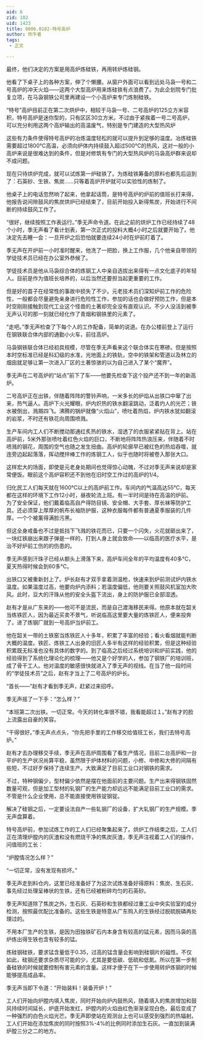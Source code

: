 ```yaml
---
aid: 6
zid: 102
uid: 1423
title: 0006.0102-特号高炉
author: 吹牛者
tags: 
 - 正文

---
```




  最终，他们决定的方案是用高炉炼硅铁，再用转炉炼硅钢。

  他看了下桌子上的各种方案，伸了个懒腰。从窗户外面可以看到远处马袅一号和二号高炉的冲天火焰——这两个大型高炉用来炼硅铁有点浪费了。为此企划院专门批复立项，在马袅钢铁公司里再建设一个小高炉来专门炼制硅铁。

  “特号”高炉目前正在第二次烘炉中，相较于马袅一号、二号高炉的125立方米容积，特号高炉是迷你型的，只有区区30立方米。不过由于紧挨着一号二号高炉，可以充分利用这两个高炉输出的高温废气，特别是专门建造的大型热风炉

  这些有力条件使得特号高炉的冶炼温度轻松的就可以提升到足够的温度。冶炼硅铁需要超过1800℃高温，必须向炉体内持续鼓入超过500℃的热风，这对一般的小高炉来说是很难达到的条件，但是对修筑有专门的大型热风炉的马袅高炉群来说却不成问题。

  现在只待烘炉完成，就可以试炼第一炉硅铁了。为炼硅铁筹备的原料也都先后运到了：石英砂、生铁、焦炭……只等着高炉开炉就可以实验性的炼制了。

  他桌子上的电话忽然响了起来，他拿起话筒，是特号高炉的炉前的值班长打来得，他报告说间隙鼓风的焦炭烘炉已经结束了，目前开始投入新得焦炭，开始进行不间断的持续鼓风工作了。

  “很好，继续按照工作表运行。”季无声命令道。在此之前的烘炉工作已经持续了48个小时，季无声看了看计划表，第一次正式的投料大概4小时之后就要开始了。他决定先去睡一会：一旦开炉之后恐怕就要连续24小时在炉前盯着了。

  季无声在开炉前一小时准时醒来，他洗了一把脸，换上工作服，几个他亲自带领的学徒技术员已经在办公室外恭候了。

  学徒技术员是他从马袅综合体的炼钢工人中亲自选拔出来得有一点文化底子的年轻人。目前是作为值班长培养的，以后当然还要担当起更重要的工作。

  但是好的苗子在经常性的事故中损失了不少。元老技术员们深知炉前工作的危险性，一般都会尽量避免亲身进行危险性工作，参加的话也会做好预防工作，但是本时空刚刚接触到现代工业这个怪兽的土著却完全没有直观认识。不少人没活到被季无声认可的那一刻就已经化作了青烟和钢铁里的元素了。

  “走吧。”季无声检查了下每个人的工作配备，简单的说道。在办公楼前登上了运行在钢铁联合体内部的通勤小火车，前往高炉。

  马袅钢铁联合体已经初具规模，尽管在季无声看来这个联合体实在寒碜。但是按照本时空标准已经是科幻级的水准，光地面上的铁轨，空中的铁架和管道以及林立的烟囱就足够让第一次进入厂区的土著惊骇的以为自己进入了某个“魔界”。

  季无声在二号高炉的“站点”前下了车——他要先检查下这个投产还不到一年的新高炉。

  二号高炉正在出铁，伴随着阵阵的警铃声响，一米多长的炉焰从出铁口中窜了出来，热气逼人。高炉下火光耀眼，炉内炽热的铁水翻滚跳动，泛着灼人的光芒；铁水被倒出，溅屑四飞。沸腾的锅炉就像“火焰山”，喷吐着热焰，炉内铁水犹如翻滚的岩浆，不时还有铁花向周围喷溅。

  生产车间内工人们不断搅动那通红炙热的铁水，湿透了的衣服紧紧贴在背上。站在高炉前，5米外那张喷吐着红色火焰的巨口，不断地将阵阵热浪压来，伴随着不时喷溅的钢花，周围的空气也随之发生扭曲。高炉的轮廓早已被红色的热焰吞噬，就连旁边起起落落，挥动搅拌棒工作的炼钢工人，似乎也随时将被卷入那张大口。

  这样宏大的场面，即使是元老身处期间也觉得惊心动魄，不过对季无声来说却是家常便饭。眼前这个高炉容积还不到他在旧时空工作过的高炉的1/4。

  归化民工人们每天就在1600℃以上的高炉前工作。车间内的气温高达55℃，每天都在这样的环境下工作12小时，昼夜轮流上班。有一半时间是待在高温的炉前。为了安全保证，他们戴着临高自产得防目镜、安全帽、大手套、厚长袜等防护工具。还必须穿上厚厚的帆布长袖防护服，这种衣服每件都有普通夏季服装的几件厚。一个个被薰得满脸污黑。

  但这全身戒备也不过是抵挡下飞溅的铁花而已，只要一个闪失，火花就砸出来了，一块红铁崩出来跟子弹是一样的，打到人身上就会致命——以临高的医疗水平，是治不好炉前工伤的的伤患的。

  季无声感到汗珠子已经从额头上滑落下来，高炉车间全年的平均温度有40多℃，夏天热得时候会到60多℃。

  出铁口又被重新封上了。炉长赵有才双手拿着测温枪，快速来到炉前测试炉内铁水温度。如果温度过高，他要向炉内添料；若温度偏低，他则要关照鼓风机室加大吹风。此时，豆大的汗珠从他的安全头盔下流出，身上的防护服已全部湿透。

  赵有才是从广东来的——他可不是流民，而是自己渡海移民来得。他原本就在韶关当练铁匠人，因为最近买卖不景气，听说临高这里要大量的炼铁匠人，便来投奔了。进了炼钢厂就到一号高炉当炉前工。

  他在韶关一带的土铁窑当炼铁匠人十多年，积累了丰富的经验；看火看烟就能判断大概的温度。铁匠、炼铁工人出身的旧匠人多半有这样的经验积累，但是这种经验积累既无标准也没有具体的数字的。到了临高之后经过系统培训和炉前实践，他的经验得到了系统化理论化的梳理——他又是个好学的人，参加了钢铁厂的培训班，成了骨干工人。他对温度的敏感很快就进入了季无声的视线。在当了他一段时间的“学徒技术员”之后，赵有才当上了二号高炉的炉长。

  “首长——”赵有才看到季无声，赶紧过来招呼。

  季无声摇了一下手：“怎么样？”

  “本班第二次出铁。一切正常。今天的转化率很不错，我看能超过１。”赵有才的脸上流露出自豪的笑容。

  “干得很好。”季无声点点头，“你先把手里的工作移交给值班工长，我们去特号高炉。”

  赵有才去办理移交手续，季无声在高炉周围看了看生产情况，目前二台高炉和一台平炉的生产状况尚算平稳，虽然限于炉体材料的问题，小修、中修和大修的间隔有些短，不过好歹保持了连续生产。大致满足了目前工业口对钢铁的需求。

  不过，特种钢偏少，型材偏少依然是摆在他面前的主要问题。生产出来得钢铁固然数量可观，但是加工型材的轧钢厂的生产能力却远远不能满足目前工业口的需求。不管是什么企业使用，总不能直接使用铁锭钢锭。

  解决了硅钢之后，一定要设法自产一些轧钢厂的设备，扩大轧钢厂的生产规模。季无声盘算着。

  特号高炉前，参加试炼工作的工人们已经聚集起来了。烘炉工作结束之后，工人们正在清理炉膛内的灰渣和没有燃烧干净的焦炭灰渣，季无声注视着工人们的操作，问值班的工长：

  “炉膛情况怎么样？”

  “一切正常，没有发现有损坏。”

  季无声走到料仓内，这里已经准备好了为这次试炼准备好得原料：焦炭、生石灰、事先经过处理呈棒状的生铁，还有已经被粉碎均匀的石英砂。

  季无声知道除了焦炭之外，生石灰、石英砂和生铁都经过重工业中央实验室的成分检测，按照最优配比准备的。这些生铁是特意从广东购入的生铁经过脱硫脱磷再处理过的。

  不用本厂生产的生铁，是因为田独铁矿石内本身含有较高的锰元素，因而马袅的高炉炼出得生铁也含有较多的锰。

  炼硅钢硅铁，要求锰含量低于0.35，过高的锰含量会影响到硅钢片的磁性。不仅如此，硅钢还要求杂质尽可能的少，尤其是要低碳、低硫和低氮。所以在第一步制备硅铁的时候就要控制有害元素的含量。这样才便于在下一步使用转炉炼钢的时候能够提高成品率。

  季无声当即下令道：“开始装料！装备开炉！”

  工人们开始向炉膛内填入焦炭，同时开始向炉内鼓热风，随着填入的焦炭增加和鼓风持续时间延长，炉底开始发红，炉膛内的火焰由红色渐渐呈现白色，最后变成了一种强烈的白色火焰光芒。季无声即使站在观测台上也可以感受到强烈的热辐射。工人们开始在添加焦炭的同时按照3%-4%的比例同时添加生石灰。一直加到装满炉膛三分之二的地方。


